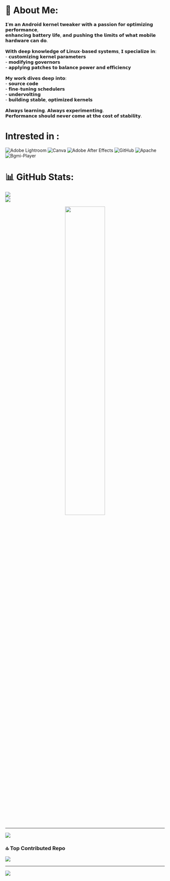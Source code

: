 # 💫 About Me:
𝗜’𝗺 𝗮𝗻 𝗔𝗻𝗱𝗿𝗼𝗶𝗱 𝗸𝗲𝗿𝗻𝗲𝗹 𝘁𝘄𝗲𝗮𝗸𝗲𝗿 𝘄𝗶𝘁𝗵 𝗮 𝗽𝗮𝘀𝘀𝗶𝗼𝗻 𝗳𝗼𝗿 𝗼𝗽𝘁𝗶𝗺𝗶𝘇𝗶𝗻𝗴 𝗽𝗲𝗿𝗳𝗼𝗿𝗺𝗮𝗻𝗰𝗲,<br>𝗲𝗻𝗵𝗮𝗻𝗰𝗶𝗻𝗴 𝗯𝗮𝘁𝘁𝗲𝗿𝘆 𝗹𝗶𝗳𝗲, 𝗮𝗻𝗱 𝗽𝘂𝘀𝗵𝗶𝗻𝗴 𝘁𝗵𝗲 𝗹𝗶𝗺𝗶𝘁𝘀 𝗼𝗳 𝘄𝗵𝗮𝘁 𝗺𝗼𝗯𝗶𝗹𝗲 𝗵𝗮𝗿𝗱𝘄𝗮𝗿𝗲 𝗰𝗮𝗻 𝗱𝗼.<br><br>𝗪𝗶𝘁𝗵 𝗱𝗲𝗲𝗽 𝗸𝗻𝗼𝘄𝗹𝗲𝗱𝗴𝗲 𝗼𝗳 𝗟𝗶𝗻𝘂𝘅-𝗯𝗮𝘀𝗲𝗱 𝘀𝘆𝘀𝘁𝗲𝗺𝘀, 𝗜 𝘀𝗽𝗲𝗰𝗶𝗮𝗹𝗶𝘇𝗲 𝗶𝗻:<br>- 𝗰𝘂𝘀𝘁𝗼𝗺𝗶𝘇𝗶𝗻𝗴 𝗸𝗲𝗿𝗻𝗲𝗹 𝗽𝗮𝗿𝗮𝗺𝗲𝘁𝗲𝗿𝘀<br>- 𝗺𝗼𝗱𝗶𝗳𝘆𝗶𝗻𝗴 𝗴𝗼𝘃𝗲𝗿𝗻𝗼𝗿𝘀<br>- 𝗮𝗽𝗽𝗹𝘆𝗶𝗻𝗴 𝗽𝗮𝘁𝗰𝗵𝗲𝘀 𝘁𝗼 𝗯𝗮𝗹𝗮𝗻𝗰𝗲 𝗽𝗼𝘄𝗲𝗿 𝗮𝗻𝗱 𝗲𝗳𝗳𝗶𝗰𝗶𝗲𝗻𝗰𝘆<br><br>𝗠𝘆 𝘄𝗼𝗿𝗸 𝗱𝗶𝘃𝗲𝘀 𝗱𝗲𝗲𝗽 𝗶𝗻𝘁𝗼:<br>- 𝘀𝗼𝘂𝗿𝗰𝗲 𝗰𝗼𝗱𝗲<br>- 𝗳𝗶𝗻𝗲-𝘁𝘂𝗻𝗶𝗻𝗴 𝘀𝗰𝗵𝗲𝗱𝘂𝗹𝗲𝗿𝘀<br>- 𝘂𝗻𝗱𝗲𝗿𝘃𝗼𝗹𝘁𝗶𝗻𝗴<br>- 𝗯𝘂𝗶𝗹𝗱𝗶𝗻𝗴 𝘀𝘁𝗮𝗯𝗹𝗲, 𝗼𝗽𝘁𝗶𝗺𝗶𝘇𝗲𝗱 𝗸𝗲𝗿𝗻𝗲𝗹𝘀<br><br>𝗔𝗹𝘄𝗮𝘆𝘀 𝗹𝗲𝗮𝗿𝗻𝗶𝗻𝗴. 𝗔𝗹𝘄𝗮𝘆𝘀 𝗲𝘅𝗽𝗲𝗿𝗶𝗺𝗲𝗻𝘁𝗶𝗻𝗴.<br>𝗣𝗲𝗿𝗳𝗼𝗿𝗺𝗮𝗻𝗰𝗲 𝘀𝗵𝗼𝘂𝗹𝗱 𝗻𝗲𝘃𝗲𝗿 𝗰𝗼𝗺𝗲 𝗮𝘁 𝘁𝗵𝗲 𝗰𝗼𝘀𝘁 𝗼𝗳 𝘀𝘁𝗮𝗯𝗶𝗹𝗶𝘁𝘆.


# Intrested in :
![Adobe Lightroom](https://img.shields.io/badge/Adobe%20Lightroom-31A8FF.svg?style=for-the-badge&logo=Adobe%20Lightroom&logoColor=white) ![Canva](https://img.shields.io/badge/Canva-%2300C4CC.svg?style=for-the-badge&logo=Canva&logoColor=white) ![Adobe After Effects](https://img.shields.io/badge/Adobe%20After%20Effects-9999FF.svg?style=for-the-badge&logo=Adobe%20After%20Effects&logoColor=white) ![GitHub](https://img.shields.io/badge/github-%23121011.svg?style=for-the-badge&logo=github&logoColor=white) ![Apache](https://img.shields.io/badge/apache-%23D42029.svg?style=for-the-badge&logo=apache&logoColor=white)
![Bgmi-Player](https://img.shields.io/badge/Bgmi-Player-%23FF5722.svg?style=for-the-badge&logo=Bgmi-Player&logoColor=white)
# 📊 GitHub Stats:
![](https://github-readme-stats.vercel.app/api?username=raajk20pro&theme=dark&hide_border=false&include_all_commits=false&count_private=false)<br/>
![](https://nirzak-streak-stats.vercel.app/?user=raajk20pro&theme=dark&hide_border=false)<br/>
<p align="center">
    <img width="50%" src="https://github-readme-stats.vercel.app/api/top-langs/?username=raajk20pro&show_icons=true&count_private=true&theme=react&hide_border=true&bg_color=0D1117&layout=compact"/>
</p>

---
[![](https://visitcount.itsvg.in/api?id=RAAJK20Pro&icon=8&color=0)](https://visitcount.itsvg.in)

### 🔝 Top Contributed Repo
![](https://github-contributor-stats.vercel.app/api?username=RAAJK20Pro&limit=5&theme=dark&combine_all_yearly_contributions=true)

---
[![](https://visitcount.itsvg.in/api?id=RAAJK20Pro&icon=0&color=0)](https://visitcount.itsvg.in)
